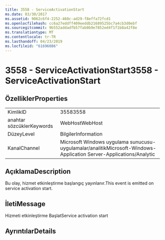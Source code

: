 ```yaml
---
title: 3558 - ServiceActivationStart
ms.date: 03/30/2017
ms.assetid: 9062c6f4-2252-460c-ad29-f8effa72fcd1
ms.openlocfilehash: cc6a27eddff409eeddb21689525bc7a4cb3d0ebf
ms.sourcegitcommit: 9b552addadfb57fab0b9e7852ed4f1f1b8a42f8e
ms.translationtype: MT
ms.contentlocale: tr-TR
ms.lasthandoff: 04/23/2019
ms.locfileid: "61696086"
---
```

# <a name="3558---serviceactivationstart"></a><span data-ttu-id="77ee4-102">3558 - ServiceActivationStart</span><span class="sxs-lookup"><span data-stu-id="77ee4-102">3558 - ServiceActivationStart</span></span>
## <a name="properties"></a><span data-ttu-id="77ee4-103">Özellikler</span><span class="sxs-lookup"><span data-stu-id="77ee4-103">Properties</span></span>  
  
|||  
|-|-|  
|<span data-ttu-id="77ee4-104">Kimlik</span><span class="sxs-lookup"><span data-stu-id="77ee4-104">ID</span></span>|<span data-ttu-id="77ee4-105">3558</span><span class="sxs-lookup"><span data-stu-id="77ee4-105">3558</span></span>|  
|<span data-ttu-id="77ee4-106">anahtar sözcükler</span><span class="sxs-lookup"><span data-stu-id="77ee4-106">Keywords</span></span>|<span data-ttu-id="77ee4-107">WebHost</span><span class="sxs-lookup"><span data-stu-id="77ee4-107">WebHost</span></span>|  
|<span data-ttu-id="77ee4-108">Düzey</span><span class="sxs-lookup"><span data-stu-id="77ee4-108">Level</span></span>|<span data-ttu-id="77ee4-109">Bilgiler</span><span class="sxs-lookup"><span data-stu-id="77ee4-109">Information</span></span>|  
|<span data-ttu-id="77ee4-110">Kanal</span><span class="sxs-lookup"><span data-stu-id="77ee4-110">Channel</span></span>|<span data-ttu-id="77ee4-111">Microsoft Windows uygulama sunucusu-uygulamalar/analitik</span><span class="sxs-lookup"><span data-stu-id="77ee4-111">Microsoft-Windows-Application Server-Applications/Analytic</span></span>|  
  
## <a name="description"></a><span data-ttu-id="77ee4-112">Açıklama</span><span class="sxs-lookup"><span data-stu-id="77ee4-112">Description</span></span>  
 <span data-ttu-id="77ee4-113">Bu olay, hizmet etkinleştirme başlangıç yayınlanır.</span><span class="sxs-lookup"><span data-stu-id="77ee4-113">This event is emitted on service activation start.</span></span>  
  
## <a name="message"></a><span data-ttu-id="77ee4-114">İleti</span><span class="sxs-lookup"><span data-stu-id="77ee4-114">Message</span></span>  
 <span data-ttu-id="77ee4-115">Hizmeti etkinleştirme Başlat</span><span class="sxs-lookup"><span data-stu-id="77ee4-115">Service activation start</span></span>  
  
## <a name="details"></a><span data-ttu-id="77ee4-116">Ayrıntılar</span><span class="sxs-lookup"><span data-stu-id="77ee4-116">Details</span></span>
